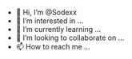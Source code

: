 - 👋 Hi, I’m @Sodexx
- 👀 I’m interested in ...
- 🌱 I’m currently learning ...
- 💞️ I’m looking to collaborate on ...
- 📫 How to reach me ...

<!---
Sodexx/Sodexx is a ✨ special ✨ repository because its `README.md` (this file) appears on your GitHub profile.
You can click the Preview link to take a look at your changes.
--->
